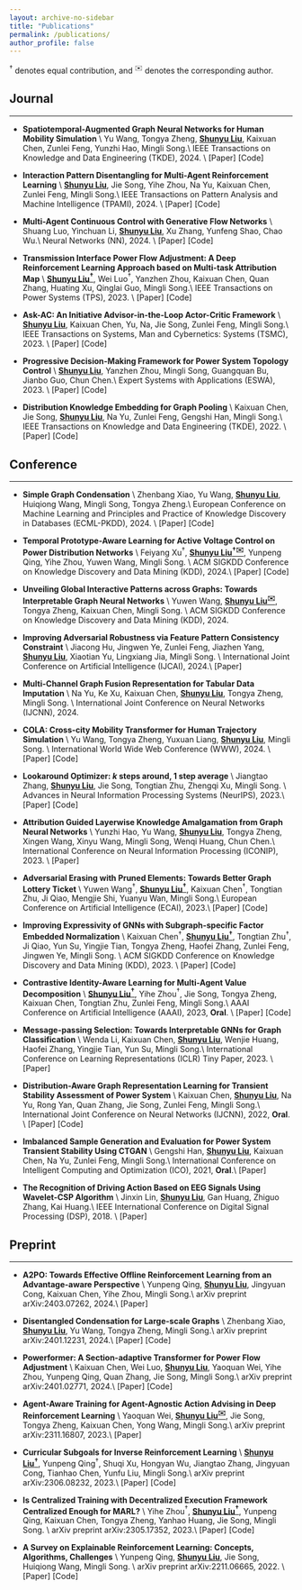 ```yaml
---
layout: archive-no-sidebar
title: "Publications"
permalink: /publications/
author_profile: false
---
```


$^\dagger$ denotes equal contribution, and $^✉️$ denotes the corresponding author.

## Journal
---

- **Spatiotemporal-Augmented Graph Neural Networks for Human Mobility Simulation** \\
  Yu Wang, Tongya Zheng, **<u>Shunyu Liu</u>**, Kaixuan Chen, Zunlei Feng, Yunzhi Hao, Mingli Song.\\
  IEEE Transactions on Knowledge and Data Engineering (TKDE), 2024. \\
  <a href="https://arxiv.org/abs/2306.09381" target="_blank" style="text-decoration: none">\[Paper\]</a> <a href="https://github.com/Star607/STAR-TKDE" target="_blank" style="text-decoration: none">\[Code\]</a> 


- **Interaction Pattern Disentangling for Multi-Agent Reinforcement Learning**  \\
  **<u>Shunyu Liu</u>**, Jie Song, Yihe Zhou, Na Yu, Kaixuan Chen, Zunlei Feng, Mingli Song.\\
  IEEE Transactions on Pattern Analysis and Machine Intelligence (TPAMI), 2024. \\
  <a href="https://ieeexplore.ieee.org/document/10529613" target="_blank" style="text-decoration: none">\[Paper\]</a> <a href="https://github.com/liushunyu/OPT" target="_blank" style="text-decoration: none">\[Code\]</a>


- **Multi-Agent Continuous Control with Generative Flow Networks**  \\
  Shuang Luo, Yinchuan Li, **<u>Shunyu Liu</u>**, Xu Zhang, Yunfeng Shao, Chao Wu.\\
  Neural Networks (NN), 2024. \\
  <a href="https://www.sciencedirect.com/science/article/abs/pii/S0893608024001679" target="_blank" style="text-decoration: none">\[Paper\]</a> <a href="https://github.com/isluoshuang/MACFN" target="_blank" style="text-decoration: none">\[Code\]</a> 

- **Transmission Interface Power Flow Adjustment: A Deep Reinforcement Learning Approach based on Multi-task Attribution Map** \\
  **<u>Shunyu Liu$^\dagger$</u>**, Wei Luo$^\dagger$, Yanzhen Zhou, Kaixuan Chen, Quan Zhang, Huating Xu, Qinglai Guo, Mingli Song.\\
  IEEE Transactions on Power Systems (TPS), 2023. \\
  <a href="https://ieeexplore.ieee.org/document/10192091" target="_blank" style="text-decoration: none">\[Paper\]</a> <a href="https://github.com/Cra2yDavid/MAM" target="_blank" style="text-decoration: none">\[Code\]</a> 


- **Ask-AC: An Initiative Advisor-in-the-Loop Actor-Critic Framework**  \\
  **<u>Shunyu Liu</u>**, Kaixuan Chen, Yu, Na, Jie Song, Zunlei Feng, Mingli Song.\\
  IEEE Transactions on Systems, Man and Cybernetics: Systems (TSMC), 2023. \\
  <a href="https://ieeexplore.ieee.org/abstract/document/10210582" target="_blank" style="text-decoration: none">\[Paper\]</a> <a href="https://github.com/liushunyu/Ask-AC" target="_blank" style="text-decoration: none">\[Code\]</a>

- **Progressive Decision-Making Framework for Power System Topology Control** \\
  **<u>Shunyu Liu</u>**, Yanzhen Zhou, Mingli Song, Guangquan Bu, Jianbo Guo, Chun Chen.\\
  Expert Systems with Applications (ESWA), 2023. \\
  <a href="https://www.sciencedirect.com/science/article/pii/S0957417423015725" target="_blank" style="text-decoration: none">\[Paper\]</a> <a href="https://github.com/liushunyu/PAC" target="_blank" style="text-decoration: none">\[Code\]</a> 


- **Distribution Knowledge Embedding for Graph Pooling** \\
  Kaixuan Chen, Jie Song, **<u>Shunyu Liu</u>**, Na Yu, Zunlei Feng, Gengshi Han, Mingli Song.\\
  IEEE Transactions on Knowledge and Data Engineering (TKDE), 2022. \\
  <a href="https://ieeexplore.ieee.org/abstract/document/9896198/" target="_blank" style="text-decoration: none">\[Paper\]</a> <a href="https://github.com/chenchkx/DKEPool" target="_blank" style="text-decoration: none">\[Code\]</a> 




## Conference
---

- **Simple Graph Condensation**  \\
  Zhenbang Xiao, Yu Wang, **<u>Shunyu Liu</u>**, Huiqiong Wang, Mingli Song, Tongya Zheng.\\
  European Conference on Machine Learning and Principles and Practice of Knowledge Discovery in Databases (ECML-PKDD), 2024. \\
  <a href="https://arxiv.org/abs/2403.14951" target="_blank" style="text-decoration: none">\[Paper\]</a> <a href="https://github.com/BangHonor/SimGC" target="_blank" style="text-decoration: none">\[Code\]</a>

- **Temporal Prototype-Aware Learning for Active Voltage Control on Power Distribution Networks**  \\
  Feiyang Xu$^\dagger$, **<u>Shunyu Liu$^{\dagger ✉️}$</u>**, Yunpeng Qing, Yihe Zhou, Yuwen Wang, Mingli Song. \\
  ACM SIGKDD Conference on Knowledge Discovery and Data Mining (KDD), 2024.\\
  <a href="https://arxiv.org/abs/2406.17818" target="_blank" style="text-decoration: none">\[Paper\]</a> <a href="https://github.com/Canyizl/TPA-for-AVC" target="_blank" style="text-decoration: none">\[Code\]


- **Unveiling Global Interactive Patterns across Graphs: Towards Interpretable Graph Neural Networks**  \\
  Yuwen Wang, **<u>Shunyu Liu$^✉️$</u>**, Tongya Zheng, Kaixuan Chen, Mingli Song. \\
  ACM SIGKDD Conference on Knowledge Discovery and Data Mining (KDD), 2024.


- **Improving Adversarial Robustness via Feature Pattern Consistency Constraint** \\
  Jiacong Hu, Jingwen Ye, Zunlei Feng, Jiazhen Yang, **<u>Shunyu Liu</u>**, Xiaotian Yu, Lingxiang Jia, Mingli Song. \\
  International Joint Conference on Artificial  Intelligence (IJCAI), 2024.\\
   <a href="https://arxiv.org/abs/2406.08829" target="_blank" style="text-decoration: none">\[Paper\]</a>


- **Multi-Channel Graph Fusion Representation for Tabular Data Imputation**  \\
  Na Yu, Ke Xu, Kaixuan Chen, **<u>Shunyu Liu</u>**, Tongya Zheng, Mingli Song. \\
  International Joint Conference on Neural Networks (IJCNN), 2024.


- **COLA: Cross-city Mobility Transformer for Human Trajectory Simulation**  \\
  Yu Wang, Tongya Zheng, Yuxuan Liang, **<u>Shunyu Liu</u>**, Mingli Song. \\
  International World Wide Web Conference (WWW), 2024. \\
  <a href="https://arxiv.org/abs/2403.01801" target="_blank" style="text-decoration: none">\[Paper\]</a> <a href="https://github.com/Star607/Cross-city-Mobility-Transformer" target="_blank" style="text-decoration: none">\[Code\]</a>


- **Lookaround Optimizer: $k$ steps around, 1 step average**  \\
  Jiangtao Zhang, **<u>Shunyu Liu</u>**, Jie Song, Tongtian Zhu, Zhengqi Xu, Mingli Song. \\
  Advances in Neural Information Processing Systems (NeurIPS), 2023.\\
  <a href="https://arxiv.org/abs/2306.07684" target="_blank" style="text-decoration: none">\[Paper\]</a> <a href="https://github.com/Ardcy/Lookaround" target="_blank" style="text-decoration: none">\[Code\]</a>


- **Attribution Guided Layerwise Knowledge Amalgamation from Graph Neural Networks**  \\
  Yunzhi Hao, Yu Wang, **<u>Shunyu Liu</u>**, Tongya Zheng, Xingen Wang, Xinyu Wang, Mingli Song, Wenqi Huang, Chun Chen.\\
  International Conference on Neural Information Processing (ICONIP), 2023. \\
  <a href="https://www.springerprofessional.de/attribution-guided-layerwise-knowledge-amalgamation-from-graph-n/26298874" target="_blank" style="text-decoration: none">\[Paper\]</a>


- **Adversarial Erasing with Pruned Elements: Towards Better Graph Lottery Ticket**  \\
  Yuwen Wang$^\dagger$, **<u>Shunyu Liu$^\dagger$</u>**, Kaixuan Chen$^\dagger$, Tongtian Zhu, Ji Qiao, Mengjie Shi, Yuanyu Wan, Mingli Song.\\
  European Conference on Artificial Intelligence (ECAI), 2023.\\
  <a href="https://arxiv.org/abs/2308.02916" target="_blank" style="text-decoration: none">\[Paper\]</a> <a href="https://github.com/Wangyuwen0627/ACE-GLT" target="_blank" style="text-decoration: none">\[Code\]</a> 


- **Improving Expressivity of GNNs with Subgraph-specific Factor Embedded Normalization**  \\
  Kaixuan Chen$^\dagger$, **<u>Shunyu Liu$^\dagger$</u>**, Tongtian Zhu$^\dagger$, Ji Qiao, Yun Su, Yingjie Tian, Tongya Zheng, Haofei Zhang, Zunlei Feng, Jingwen Ye, Mingli Song. \\
  ACM SIGKDD Conference on Knowledge Discovery and Data Mining (KDD), 2023. \\
  <a href="https://arxiv.org/abs/2305.19903" target="_blank" style="text-decoration: none">\[Paper\]</a> <a href="https://github.com/chenchkx/SuperNorm" target="_blank" style="text-decoration: none">\[Code\]</a>


- **Contrastive Identity-Aware Learning for Multi-Agent Value Decomposition**  \\
  **<u>Shunyu Liu$^\dagger$</u>**, Yihe Zhou$^\dagger$, Jie Song, Tongya Zheng, Kaixuan Chen, Tongtian Zhu, Zunlei Feng, Mingli Song.\\
  AAAI Conference on Artificial Intelligence (AAAI), 2023, **Oral**. \\
  <a href="https://arxiv.org/abs/2211.12712" target="_blank" style="text-decoration: none">\[Paper\]</a> <a href="https://github.com/liushunyu/CIA" target="_blank" style="text-decoration: none">\[Code\]</a>


- **Message-passing Selection: Towards Interpretable GNNs for Graph Classification**  \\
  Wenda Li, Kaixuan Chen, **<u>Shunyu Liu</u>**, Wenjie Huang, Haofei Zhang, Yingjie Tian, Yun Su, Mingli Song.\\
  International Conference on Learning Representations (ICLR) Tiny Paper, 2023. \\
  <a href="https://openreview.net/forum?id=99Go96dla5y" target="_blank" style="text-decoration: none">\[Paper\]</a>



- **Distribution-Aware Graph Representation Learning for Transient Stability Assessment of Power System** \\
  Kaixuan Chen, **<u>Shunyu Liu</u>**, Na Yu, Rong Yan, Quan Zhang, Jie Song, Zunlei Feng, Mingli Song.\\
  International Joint Conference on Neural Networks (IJCNN), 2022, **Oral**. \\
  <a href="https://arxiv.org/abs/2205.06576" target="_blank" style="text-decoration: none">\[Paper\]</a> <a href="https://github.com/chenchkx/DKEPool-TSA" target="_blank" style="text-decoration: none">\[Code\]</a> 






- **Imbalanced Sample Generation and Evaluation for Power System Transient Stability Using CTGAN** \\
  Gengshi Han, **<u>Shunyu Liu</u>**, Kaixuan Chen, Na Yu, Zunlei Feng, Mingli Song.\\
  International Conference on Intelligent Computing and Optimization (ICO), 2021, **Oral**.\\
  <a href="https://arxiv.org/abs/2112.08836" target="_blank" style="text-decoration: none">\[Paper\]</a> 





- **The Recognition of Driving Action Based on EEG Signals Using Wavelet-CSP Algorithm**  \\
  Jinxin Lin, **<u>Shunyu Liu</u>**, Gan Huang, Zhiguo Zhang, Kai Huang.\\
  IEEE International Conference on Digital Signal Processing (DSP), 2018. \\
  <a href="https://ieeexplore.ieee.org/abstract/document/8631540/" target="_blank" style="text-decoration: none">\[Paper\]</a> 




## Preprint
---


- **A2PO: Towards Effective Offline Reinforcement Learning from an Advantage-aware Perspective**  \\
  Yunpeng Qing, **<u>Shunyu Liu</u>**, Jingyuan Cong, Kaixuan Chen, Yihe Zhou, Mingli Song.\\
  arXiv preprint arXiv:2403.07262, 2024.\\
  <a href="https://arxiv.org/abs/2403.07262" target="_blank" style="text-decoration: none">\[Paper\]</a> 


- **Disentangled Condensation for Large-scale Graphs**  \\
  Zhenbang Xiao, **<u>Shunyu Liu</u>**, Yu Wang, Tongya Zheng, Mingli Song.\\
  arXiv preprint arXiv:2401.12231, 2024.\\
  <a href="https://arxiv.org/abs/2401.12231" target="_blank" style="text-decoration: none">\[Paper\]</a> <a href="https://github.com/BangHonor/DisCo" target="_blank" style="text-decoration: none">\[Code\]</a> 


- **Powerformer: A Section-adaptive Transformer for Power Flow Adjustment** \\
  Kaixuan Chen, Wei Luo, **<u>Shunyu Liu</u>**, Yaoquan Wei, Yihe Zhou, Yunpeng Qing, Quan Zhang, Jie Song, Mingli Song.\\
  arXiv preprint arXiv:2401.02771, 2024.\\
  <a href="https://arxiv.org/abs/2401.02771" target="_blank" style="text-decoration: none">\[Paper\]</a> <a href="https://github.com/chenchkx/Powerformer" target="_blank" style="text-decoration: none">\[Code\]</a> 


- **Agent-Aware Training for Agent-Agnostic Action Advising in Deep Reinforcement Learning**  \\
  Yaoquan Wei, **<u>Shunyu Liu$^✉️$</u>**, Jie Song, Tongya Zheng, Kaixuan Chen, Yong Wang, Mingli Song.\\
  arXiv preprint arXiv:2311.16807, 2023.\\
  <a href="https://arxiv.org/abs/2311.16807" target="_blank" style="text-decoration: none">\[Paper\]</a> 


- **Curricular Subgoals for Inverse Reinforcement Learning**  \\
  **<u>Shunyu Liu$^\dagger$</u>**, Yunpeng Qing$^\dagger$, Shuqi Xu, Hongyan Wu, Jiangtao Zhang, Jingyuan Cong, Tianhao Chen, Yunfu Liu, Mingli Song.\\
  arXiv preprint arXiv:2306.08232, 2023.\\
  <a href="https://arxiv.org/abs/2306.08232" target="_blank" style="text-decoration: none">\[Paper\]</a> <a href="https://github.com/Plankson/CSIRL" target="_blank" style="text-decoration: none">\[Code\]</a>





- **Is Centralized Training with Decentralized Execution Framework Centralized Enough for MARL?** \\
  Yihe Zhou$^\dagger$, **<u>Shunyu Liu$^\dagger$</u>**, Yunpeng Qing, Kaixuan Chen, Tongya Zheng, Yanhao Huang, Jie Song, Mingli Song. \\
  arXiv preprint arXiv:2305.17352, 2023.\\
  <a href="https://arxiv.org/abs/2305.17352" target="_blank" style="text-decoration: none">\[Paper\]</a> <a href="https://github.com/zyh1999/CADP" target="_blank" style="text-decoration: none">\[Code\]</a> 






- **A Survey on Explainable Reinforcement Learning: Concepts, Algorithms, Challenges** \\
  Yunpeng Qing, **<u>Shunyu Liu</u>**, Jie Song, Huiqiong Wang, Mingli Song. \\
  arXiv preprint arXiv:2211.06665, 2022. \\
  <a href="https://arxiv.org/abs/2211.06665" target="_blank" style="text-decoration: none">\[Paper\]</a> <a href="https://github.com/Plankson/awesome-explainable-reinforcement-learning" target="_blank" style="text-decoration: none">\[Code\]</a> 

  



